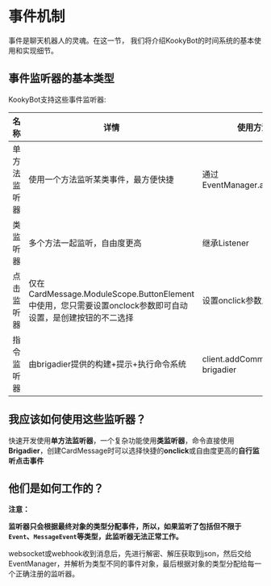 # 事件机制

事件是聊天机器人的灵魂。在这一节， 我们将介绍KookyBot的时间系统的基本使用和实现细节。

## 事件监听器的基本类型

KookyBot支持这些事件监听器:

| 名称  | 详情  | 使用方法 |
|----------|----------|-------|
| 单方法监听器    |   使用一个方法监听某类事件，最方便快捷  | 通过EventManager.addListener |
| 类监听器    |   多个方法一起监听，自由度更高  |  继承Listener  |
| 点击监听器    | 仅在CardMessage.ModuleScope.ButtonElement中使用，您只需要设置onclock参数即可自动设置，是创建按钮的不二选择    | 设置onclick参数即可 |
| 指令监听器    | 由brigadier提供的构建+提示+执行命令系统    | client.addCommand，参见brigadier |

## 我应该如何使用这些监听器？

快速开发使用**单方法监听器**，一个复杂功能使用**类监听器**，命令直接使用**Brigadier**，创建CardMessage时可以选择快捷的**onclick**或自由度更高的**自行监听点击事件**

## 他们是如何工作的？

**注意：**

**监听器只会根据最终对象的类型分配事件，所以，如果监听了包括但不限于`Event`、`MessageEvent`等类型，此监听器无法正常工作。**

websocket或webhook收到消息后，先进行解密、解压获取到json，然后交给EventManager，并解析为类型不同的事件对象，最后根据对象的类型分配给每一个正确注册的监听器。
